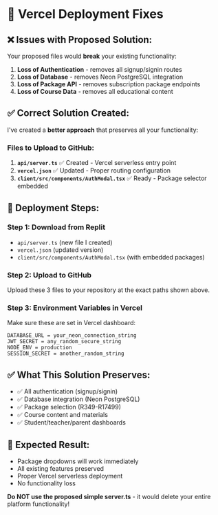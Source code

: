 # 🔧 Vercel Deployment Fixes

## ❌ Issues with Proposed Solution:
Your proposed files would **break** your existing functionality:

1. **Loss of Authentication** - removes all signup/signin routes
2. **Loss of Database** - removes Neon PostgreSQL integration  
3. **Loss of Package API** - removes subscription package endpoints
4. **Loss of Course Data** - removes all educational content

## ✅ Correct Solution Created:

I've created a **better approach** that preserves all your functionality:

### Files to Upload to GitHub:

1. **`api/server.ts`** ✅ Created - Vercel serverless entry point
2. **`vercel.json`** ✅ Updated - Proper routing configuration  
3. **`client/src/components/AuthModal.tsx`** ✅ Ready - Package selector embedded

## 🚀 Deployment Steps:

### Step 1: Download from Replit
- `api/server.ts` (new file I created)
- `vercel.json` (updated version)  
- `client/src/components/AuthModal.tsx` (with embedded packages)

### Step 2: Upload to GitHub
Upload these 3 files to your repository at the exact paths shown above.

### Step 3: Environment Variables in Vercel
Make sure these are set in Vercel dashboard:
```
DATABASE_URL = your_neon_connection_string
JWT_SECRET = any_random_secure_string
NODE_ENV = production
SESSION_SECRET = another_random_string
```

## ✅ What This Solution Preserves:
- ✅ All authentication (signup/signin)
- ✅ Database integration (Neon PostgreSQL)
- ✅ Package selection (R349-R17499)
- ✅ Course content and materials
- ✅ Student/teacher/parent dashboards

## 🎯 Expected Result:
- Package dropdowns will work immediately
- All existing features preserved
- Proper Vercel serverless deployment
- No functionality loss

**Do NOT use the proposed simple server.ts** - it would delete your entire platform functionality!